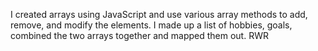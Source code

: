 I created arrays using JavaScript and use various array methods to add, remove, and modify the elements. I made up a list of hobbies, goals, combined the two arrays together and mapped them out. RWR
